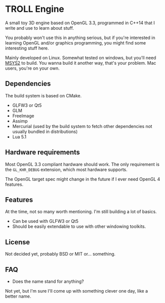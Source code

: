 # TROLL Engine

A small toy 3D engine based on OpenGL 3.3, programmed in C++14 that I write and use
to learn about stuff.

You probably won't use this in anything serious, but if you're interested in learning
OpenGL and/or graphics programming, you might find some interesting stuff here.

Mainly developed on Linux. Somewhat tested on windows, but you'll need [MSYS2](https://msys2.github.io/)
to build.
You wanna build it another way, that's your problem. Mac users, you're on your own.

## Dependencies

The build system is based on CMake.

* GLFW3 or Qt5
* GLM
* FreeImage
* Assimp
* Mercurial (used by the build system to fetch other dependencies not usually bundled
  in distributions)
* Lua 5.1

## Hardware requirements

Most OpenGL 3.3 compliant hardware should work. The only requirement is the
`GL_KHR_DEBUG` extension, which most hardware supports.

The OpenGL target spec might change in the future if I ever need OpenGL 4 features.

## Features

At the time, not so many worth mentioning. I'm still building a lot of basics.

* Can be used with GLFW3 or Qt5
* Should be easily extendable to use with other windowing toolkits.

## License

Not decided yet, probably BSD or MIT or... something.

## FAQ

* Does the name stand for anything?

Not yet, but I'm sure I'll come up with something clever one day, like a better name.
